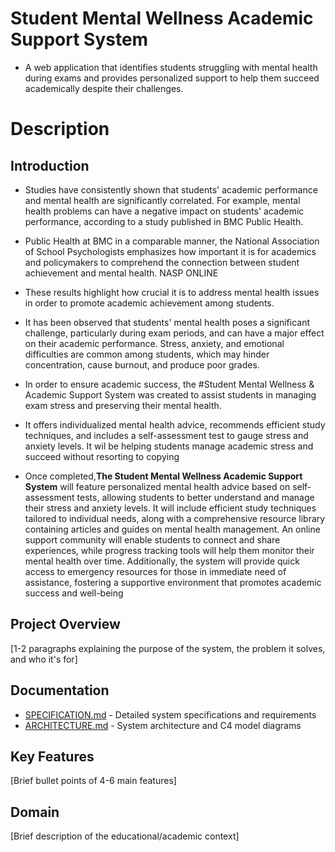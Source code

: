 # Student Mental Wellness Academic Support System
* A web application that identifies students struggling with mental health during exams and provides personalized support to help them succeed academically despite their challenges.
# Description
## Introduction
* Studies have consistently shown that students' academic performance and mental health are significantly correlated.  For example, mental health problems can have a negative impact on students' academic performance, according to a study published in BMC Public Health.
  
* Public Health at BMC in a comparable manner, the National Association of School Psychologists emphasizes how important it is for academics and policymakers to comprehend the connection between student achievement and mental health. NASP ONLINE
* These results highlight how crucial it is to address mental health issues in order to promote academic achievement among students.
  
* It has been observed that students' mental health poses a significant challenge, particularly during exam periods, and can have a major effect on their academic performance.  Stress, anxiety, and emotional difficulties are common among students, which may hinder concentration, cause burnout, and produce poor grades.
 
* In order to ensure academic success, the #Student Mental Wellness & Academic Support System was created to assist students in managing exam stress and preserving their mental health.
*  It offers individualized mental health advice, recommends efficient study techniques, and includes a self-assessment test to gauge stress and anxiety levels. It wil be helping students manage academic stress and succeed without resorting to copying
*  Once completed,**The Student Mental Wellness Academic Support System** will feature personalized mental health advice based on self-assessment tests, allowing students to better understand and manage their stress and anxiety levels. It will include efficient study techniques tailored to individual needs, along with a comprehensive resource library containing articles and guides on mental health management. An online support community will enable students to connect and share experiences, while progress tracking tools will help them monitor their mental health over time. Additionally, the system will provide quick access to emergency resources for those in immediate need of assistance, fostering a supportive environment that promotes academic success and well-being


## Project Overview
[1-2 paragraphs explaining the purpose of the system, the problem it solves, and who it's for]

## Documentation
- [SPECIFICATION.md](SPECIFICATION.md) - Detailed system specifications and requirements
- [ARCHITECTURE.md](ARCHITECTURE.md) - System architecture and C4 model diagrams

## Key Features
[Brief bullet points of 4-6 main features]

## Domain
[Brief description of the educational/academic context]
